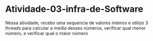 # Atividade-03-infra-de-Software

Nessa atividade, recebo uma sequencia de valores inteiros e utilizo 3 threads para calcular a media desses números, verificar qual menor número, e verificar qual o maior número
